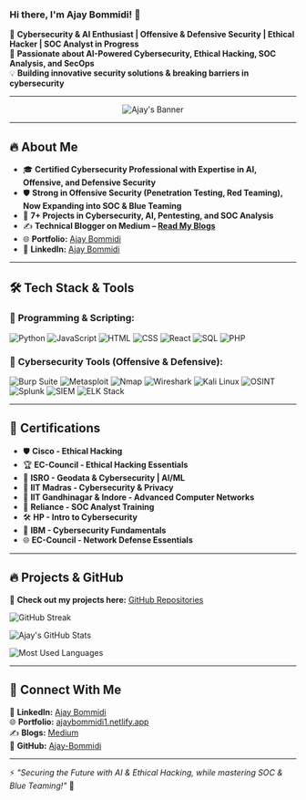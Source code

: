 ### Hi there, I'm Ajay Bommidi! 👋

🚀 **Cybersecurity & AI Enthusiast | Offensive & Defensive Security | Ethical Hacker | SOC Analyst in Progress**  
🔰 **Passionate about AI-Powered Cybersecurity, Ethical Hacking, SOC Analysis, and SecOps**  
💡 **Building innovative security solutions & breaking barriers in cybersecurity**

---

<p align="center">
  <img src="https://readme-typing-svg.herokuapp.com?font=Fira+Code&weight=600&size=22&duration=3000&pause=500&color=F7F7F7&center=true&vCenter=true&multiline=true&width=1000&height=80&lines=Cybersecurity+%7C+Ethical+Hacking+%7C+AI+%26+ML+Security;Full-Stack+Security+%7C+SOC+%7C+Bug+Bounty+Hunter" alt="Ajay's Banner"/>
</p>


---

## 🔥 About Me

- 🎓 **Certified Cybersecurity Professional with Expertise in AI, Offensive, and Defensive Security**  
- 🛡️ **Strong in Offensive Security (Penetration Testing, Red Teaming), Now Expanding into SOC & Blue Teaming**  
- 📌 **7+ Projects in Cybersecurity, AI, Pentesting, and SOC Analysis**  
- ✍️ **Technical Blogger on Medium – [Read My Blogs](https://medium.com/@ajay_bommidi)**  
- 🌐 **Portfolio:** [Ajay Bommidi](https://ajaybommidi1.netlify.app)  
- 🔗 **LinkedIn:** [Ajay Bommidi](https://www.linkedin.com/in/ajay-bommidi-88b74b279)  

---

## 🛠️ Tech Stack & Tools

### 🔹 **Programming & Scripting:**
![Python](https://img.shields.io/badge/Python-3776AB?style=for-the-badge&logo=python&logoColor=white)
![JavaScript](https://img.shields.io/badge/JavaScript-F7DF1E?style=for-the-badge&logo=javascript&logoColor=black)
![HTML](https://img.shields.io/badge/HTML-E34F26?style=for-the-badge&logo=html5&logoColor=white)
![CSS](https://img.shields.io/badge/CSS-1572B6?style=for-the-badge&logo=css3&logoColor=white)
![React](https://img.shields.io/badge/React-61DAFB?style=for-the-badge&logo=react&logoColor=black)
![SQL](https://img.shields.io/badge/SQL-4479A1?style=for-the-badge&logo=MySQL&logoColor=white)
![PHP](https://img.shields.io/badge/PHP-777BB4?style=for-the-badge&logo=php&logoColor=white)

### 🔹 **Cybersecurity Tools (Offensive & Defensive):**
![Burp Suite](https://img.shields.io/badge/Burp%20Suite-FF6F00?style=for-the-badge&logo=burpsuite&logoColor=white)
![Metasploit](https://img.shields.io/badge/Metasploit-3A3A3A?style=for-the-badge&logo=metasploit&logoColor=white)
![Nmap](https://img.shields.io/badge/Nmap-0078D7?style=for-the-badge&logo=nmap&logoColor=white)
![Wireshark](https://img.shields.io/badge/Wireshark-1679A7?style=for-the-badge&logo=wireshark&logoColor=white)
![Kali Linux](https://img.shields.io/badge/Kali%20Linux-557C94?style=for-the-badge&logo=kali-linux&logoColor=white)
![OSINT](https://img.shields.io/badge/OSINT-000000?style=for-the-badge&logo=osint&logoColor=white)
![Splunk](https://img.shields.io/badge/Splunk-000000?style=for-the-badge&logo=splunk&logoColor=white)
![SIEM](https://img.shields.io/badge/SIEM-FF0000?style=for-the-badge&logo=security&logoColor=white)
![ELK Stack](https://img.shields.io/badge/ELK%20Stack-005571?style=for-the-badge&logo=elasticstack&logoColor=white)

---

## 📜 Certifications

- 🛡️ **Cisco - Ethical Hacking**
- 🏆 **EC-Council - Ethical Hacking Essentials**
- 🚀 **ISRO - Geodata & Cybersecurity | AI/ML**
- 🏅 **IIT Madras - Cybersecurity & Privacy**
- 📡 **IIT Gandhinagar & Indore - Advanced Computer Networks**
- 🏥 **Reliance - SOC Analyst Training**
- 🛠️ **HP - Intro to Cybersecurity**
- 🔐 **IBM - Cybersecurity Fundamentals**
- 🌐 **EC-Council - Network Defense Essentials**

---

## 🔥 Projects & GitHub

🚀 **Check out my projects here:** [GitHub Repositories](https://github.com/Ajay-Bommidi)

![GitHub Streak](https://github-readme-streak-stats.herokuapp.com/?user=Ajay-Bommidi&theme=dark&hide_border=true)

![Ajay's GitHub Stats](https://github-readme-stats.vercel.app/api?username=Ajay-Bommidi&show_icons=true&theme=radical)

![Most Used Languages](https://github-readme-stats.vercel.app/api/top-langs/?username=Ajay-Bommidi&layout=compact&theme=dark)

---

## 📢 Connect With Me

🔗 **LinkedIn:** [Ajay Bommidi](https://www.linkedin.com/in/ajay-bommidi-88b74b279)  
🌐 **Portfolio:** [ajaybommidi1.netlify.app](https://ajaybommidi1.netlify.app)  
✍️ **Blogs:** [Medium](https://medium.com/@ajaynaidu641)  
📩 **GitHub:** [Ajay-Bommidi](https://github.com/Ajay-Bommidi)  

---

⚡ *"Securing the Future with AI & Ethical Hacking, while mastering SOC & Blue Teaming!"* 🚀
